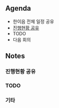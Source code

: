 ## Agenda
- 한이음 전체 일정 공유
- [진행현황 공유](0509.md#notes)
- TODO
- 다음 회의

## Notes
### 진행현황 공유


### TODO


### 기타
